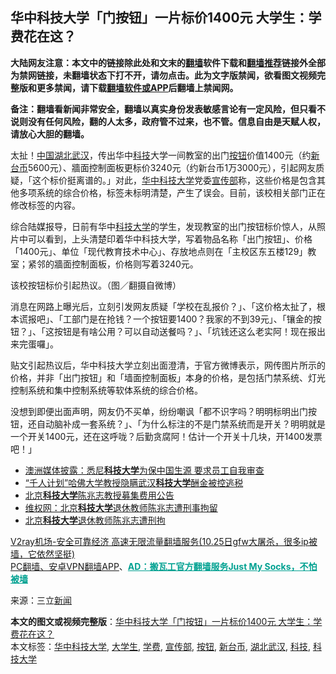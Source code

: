 <h2>华中科技大学「门按钮」一片标价1400元 大学生：学费花在这？</h2> <p class="notice"><b>大陆网友注意：本文中的链接除此处和文末的<a href="https://github.com/bannedbook/fanqiang" >翻墙</a>软件下载和<a href="https://github.com/killgcd/justmysocks/blob/master/README.md">翻墙推荐</a>链接外全部为禁网链接，未翻墙状态下打不开，请勿点击。此为文字版禁闻，欲看图文视频完整版和更多禁闻，请下载<a href="https://github.com/bannedbook/fanqiang">翻墙软件或APP</a>后翻墙上禁闻网。</p><p>备注：翻墙看新闻非常安全，翻墙以真实身份发表敏感言论有一定风险，但只看不说则没有任何风险，翻的人太多，政府管不过来，也不管。信息自由是天赋人权，请放心大胆的翻墙。</b></p>  <div class="entry"> <p>太扯！<span class='wp_keywordlink_affiliate'><a href="https://www.bannedbook.org/" title="中国" target="_blank">中国</a></span><a href="https://www.bannedbook.org/bnews/tag/%e6%b9%96%e5%8c%97%e6%ad%a6%e6%b1%89/" class="st_tag internal_tag" rel="tag" title="标签 湖北武汉 下的日志">湖北武汉</a>，传出华中<a href="https://www.bannedbook.org/bnews/tag/%E7%A7%91%E6%8A%80/" class="st_tag internal_tag" rel="tag" title="标签 科技 下的日志">科技</a>大学一间教室的出门<a href="https://www.bannedbook.org/bnews/tag/%E6%8C%89%E9%92%AE/" class="st_tag internal_tag" rel="tag" title="标签 按钮 下的日志">按钮</a>价值1400元（约<a href="https://www.bannedbook.org/bnews/tag/%E6%96%B0%E5%8F%B0%E5%B8%81/" class="st_tag internal_tag" rel="tag" title="标签 新台币 下的日志">新台币</a>5600元）、牆面控制面板更标价3240元（约新台币1万3000元），引起网友质疑，「这个标价挺离谱的。」对此，<a href="https://www.bannedbook.org/bnews/tag/%E5%8D%8E%E4%B8%AD%E7%A7%91%E6%8A%80%E5%A4%A7%E5%AD%A6/" class="st_tag internal_tag" rel="tag" title="标签 华中科技大学 下的日志">华中科技大学</a>党委<a href="https://www.bannedbook.org/bnews/tag/%e5%ae%a3%e4%bc%a0%e9%83%a8/" class="st_tag internal_tag" rel="tag" title="标签 宣传部 下的日志">宣传部</a>称，这些价格是包含其他多项系统的综合价格，标签未标明清楚，产生了误会。目前，该校相关部门正在修改标签的内容。</p> <p>综合陆媒报导，日前有华中<a href="https://www.bannedbook.org/bnews/tag/%E7%A7%91%E6%8A%80%E5%A4%A7%E5%AD%A6/" class="st_tag internal_tag" rel="tag" title="标签 科技大学 下的日志">科技大学</a>的学生，发现教室的出门按钮标价惊人，从照片中可以看到，上头清楚印着华中科技大学，写着物品名称「出门按钮」、价格「1400元」、单位「现代教育技术中心」、存放地点则在「主校区东五楼129」教室；紧邻的牆面控制面板，价格则写着3240元。</p> <p></p>  <p>该校按钮标价引起热议。（图／翻摄自微博）</p> <p></p> <p>消息在网路上曝光后，立刻引发网友质疑「学校在乱报价？」、「这价格太扯了，根本谎报吧」、「工部门是在抢钱？一个按钮要1400？我家的不到39元」、「镶金的按钮？」、「这按钮是有啥公用？可以自动送餐吗？」、「坑钱还这么老实阿！现在报出来完蛋囉」。</p>  <p>贴文引起热议后，华中科技大学立刻出面澄清，于官方微博表示，网传图片所示的价格，并非「出门按钮」和「墙面控制面板」本身的价格，是包括门禁系统、灯光控制系统和集中控制系统等软体系统的综合价格。</p> <p>没想到即便出面声明，网友仍不买单，纷纷嘲讽「都不识字吗？明明标明出门按钮，还自动脑补成一套系统？」、「为什么标注的不是门禁系统而是开关？明明就是一个开关1400元，还在这呼咙？后勤贪腐阿！估计一个开关十几块，开1400发票吧！」</p> <ul class='op-related-articles' title='相关阅读'> <li><a href='https://www.bannedbook.org/bnews/ssgc/20200916/1397064.html' target='_blank'>澳洲媒体披露：悉尼<b>科技大学</b>为保中国生源 要求员工自我审查</a></li> <li><a href='https://www.bannedbook.org/bnews/worldnews/usa/20200729/1369036.html' target='_blank'>“千人计划”哈佛大学教授隐瞒武汉<b>科技大学</b>酬金被控逃税</a></li> <li><a href='https://www.bannedbook.org/bnews/baitai/20200529/1336444.html' target='_blank'>北京<b>科技大学</b>陈兆志教授募集费用公告</a></li> <li><a href='https://www.bannedbook.org/bnews/renquan/xgmyd/20200329/1302464.html' target='_blank'>维权网：北京<b>科技大学</b>退休教师陈兆志遭刑事拘留</a></li> <li><a href='https://www.bannedbook.org/bnews/renquan/xgmyd/20200329/1302323.html' target='_blank'>北京<b>科技大学</b>退休教师陈兆志遭刑拘</a></li> </ul> <p class="texttj"> <a href="https://www.bannedbook.org/forum23/topic22702.html" target="_blank">V2ray机场-安全可靠经济 高速无限流量翻墙服务(10.25日gfw大屠杀，很多ip被墙，它依然坚挺)</a><br/> <a href="https://github.com/bannedbook/fanqiang/wiki/%E7%A6%81%E9%97%BB%E7%BD%91%E5%AE%89%E5%8D%93%E7%BF%BB%E5%A2%99%E6%96%B0%E9%97%BBAPP" target="_blank">PC翻墙、安卓VPN翻墙APP</a>、<span onclick="window.open('https://github.com/killgcd/justmysocks/blob/master/README.md')" style="font-weight:bold;color:#00A191;cursor:pointer;text-decoration:underline;outline:none">AD：搬瓦工官方翻墙服务Just My Socks，不怕被墙</span></p><p> 来源：三立<span class='wp_keywordlink_affiliate'><a href="https://www.bannedbook.org/" title="新闻">新闻</a></span> </p> <a name='sharetosocial'></a>       <div><b>本文的图文或视频完整版</b>：<a href='https://www.bannedbook.org/bnews/cbnews/20201029/1421984.html'>华中科技大学「门按钮」一片标价1400元 大学生：学费花在这？</a></div>  </div><!--END ENTRY--> <div class="postfooter"> <div>本文标签：<a href="https://www.bannedbook.org/bnews/tag/%E5%8D%8E%E4%B8%AD%E7%A7%91%E6%8A%80%E5%A4%A7%E5%AD%A6/" rel="tag">华中科技大学</a>, <a href="https://www.bannedbook.org/bnews/tag/%e5%a4%a7%e5%ad%a6%e7%94%9f/" rel="tag">大学生</a>, <a href="https://www.bannedbook.org/bnews/tag/%E5%AD%A6%E8%B4%B9/" rel="tag">学费</a>, <a href="https://www.bannedbook.org/bnews/tag/%e5%ae%a3%e4%bc%a0%e9%83%a8/" rel="tag">宣传部</a>, <a href="https://www.bannedbook.org/bnews/tag/%E6%8C%89%E9%92%AE/" rel="tag">按钮</a>, <a href="https://www.bannedbook.org/bnews/tag/%E6%96%B0%E5%8F%B0%E5%B8%81/" rel="tag">新台币</a>, <a href="https://www.bannedbook.org/bnews/tag/%e6%b9%96%e5%8c%97%e6%ad%a6%e6%b1%89/" rel="tag">湖北武汉</a>, <a href="https://www.bannedbook.org/bnews/tag/%E7%A7%91%E6%8A%80/" rel="tag">科技</a>, <a href="https://www.bannedbook.org/bnews/tag/%E7%A7%91%E6%8A%80%E5%A4%A7%E5%AD%A6/" rel="tag">科技大学</a></div>  </div><!--END POSTFOOTER--> 